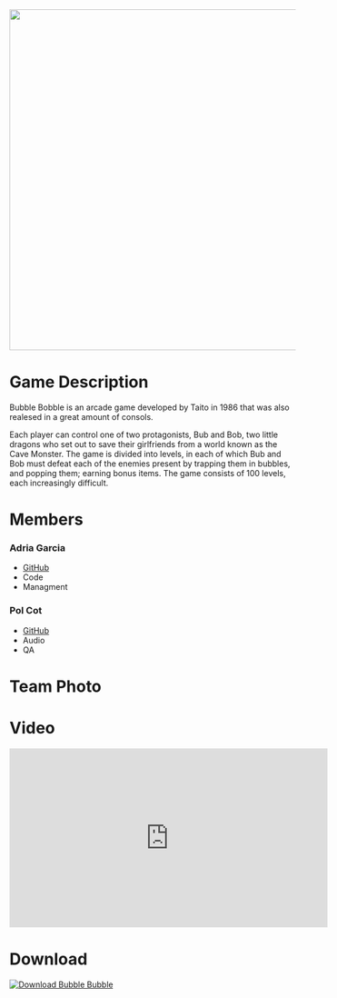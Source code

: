 <img src="https://vgs-media.s3.ca-central-1.amazonaws.com/monthly_2021_09/bubble-bobble-logo.png.3dc539c19bcdcad43cfe7078e362bf28.png" width="600">


# Game Description
Bubble Bobble is an arcade game developed by Taito in 1986 that was also realesed in a great amount of consols. 

Each player can control one of two protagonists, Bub and Bob, two little dragons who set out to save their girlfriends from a world known as the Cave Monster. The game is divided into levels, in each of which Bub and Bob must defeat each of the enemies present by trapping them in bubbles, and popping them; earning bonus items. The game consists of 100 levels, each increasingly difficult.

# Members

### Adria Garcia
* [GitHub](https://github.com/XeivUPC)
* Code
* Managment

### Pol Cot
* [GitHub](https://github.com/crem4)
* Audio
* QA

# Team Photo

# Video

<iframe width="560" height="315" src="https://www.youtube.com/embed/vOV2MCGLjrg?si=KmvAjIe9EqJf9nmm" title="YouTube video player" frameborder="0" allow="accelerometer; autoplay; clipboard-write; encrypted-media; gyroscope; picture-in-picture; web-share" referrerpolicy="strict-origin-when-cross-origin" allowfullscreen></iframe>

# Download

[![Download Bubble Bubble](https://img.shields.io/badge/download-BubbleBobble.zip-blue?style=for-the-badge)](https://github.com/XeivUPC/Bubble-Bobble-Project/releases/latest/download/BubbleGames_BubbleBobble_v0.5.zip)
